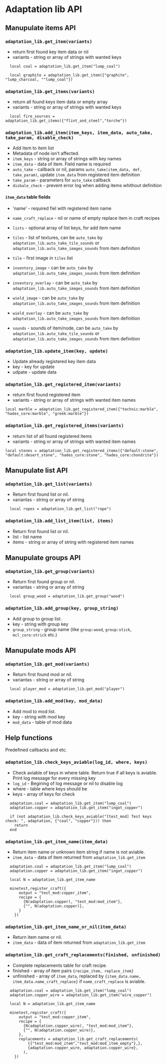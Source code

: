 # Adaptation lib API

## Manupulate items API

### `adaptation_lib.get_item(variants)`

* return first found key item data or nil
* variants - string or array of strings with wanted keys

```
  local coal = adaptation_lib.get_item("lump_coal")
  
  local graphite = adaptation_lib.get_item({"graphite", "lump_charcoal, ""lump_coal"})
```

### `adaptation_lib.get_items(variants)`

* return all found keys item data or empty array
* variants - string or array of strings with wanted keys 

```
  local fire_sources = adaptation_lib.get_items({"flint_and_steel","torche"})
```

### `adaptation_lib.add_item(item_keys, item_data, auto_take, take_param, disable_check)`

* Add item to item list
* Metadata of node isn't affected.
* `item_keys` - string or array of strings with key names
* `item_data` - data of item. Field name is required
* `auto_take` - callback or nil, params `auto_take(item_data, def, take_param)`, update `item_data` from registered item definition
* `take_param` - parameters for `auto_take` callback
* `disbale_check` - prevent error log when adding items whithout definition

#### `item_data` table fields

* 'name' - required fiel with registered item name
* `name_craft_replace` - nil or name of empty replace item in craft recipes
* `lists` - optional array of list keys, for add item name
* `tiles` - list of textures, can be `auto_take` by `adaptation_lib.auto_take_tile_sounds` or `adaptation_lib.auto_take_images_sounds` from item definition
* `tile` - first image in `tiles` list
* `inventory_image` - can be `auto_take` by `adaptation_lib.auto_take_images_sounds` from item definition

* `inventory_overlay` - can be `auto_take` by `adaptation_lib.auto_take_images_sounds` from item definition
* `wield_image` - can be `auto_take` by `adaptation_lib.auto_take_images_sounds` from item definition
* `wield_overlay` - can be `auto_take` by `adaptation_lib.auto_take_images_sounds` from item definition
* `sounds` - sounds of item/node, can be `auto_take` by `adaptation_lib.auto_take_tile_sounds` or `adaptation_lib.auto_take_images_sounds` from item definition


### `adaptation_lib.update_item(key, update)`

* Update already registered key item data
* key - key for update
* udpate - update data

### `adaptation_lib.get_registered_item(variants)`

* return first found registered item
* variants - string or array of strings with wanted item names

```
local marble = adaptation_lib.get_registered_item({"technic:marble", "hades_core:marble", "greek:marble"})
```

### `adaptation_lib.get_registered_items(variants)`

* return list of all found registered items
* variants - string or array of strings with wanted item names

```
local stones = adaptation_lib.get_registered_items({"default:stone", "default:desert_stone", "hades_core:stone", "hades_core:chondrite"})
```

## Manupulate list API

### `adaptation_lib.get_list(variants)`

* Return first found list or nil.
* variantas - string or array of string

```
  local ropes = adaptation_lib.get_list("rope")
```

### `adaptation_lib.add_list_item(list, items)`

* Return first found list or nil.
* list - list name
* items - string or array of string with registered item names

## Manupulate groups API

### `adaptation_lib.get_group(variants)`

* Return first found group or nil.
* variantas - string or array of string

```
  local group_wood = adaptation_lib.get_group("wood")
```

### `adaptation_lib.add_group(key, group_string)`

* Add group to group list.
* key - string with group key
* `group_string` - group name (like `group:wood`, `group:stick`, `mcl_core:strick` etc.)

## Manupulate mods API

### `adaptation_lib.get_mod(variants)`

* Return first found mod or nil.
* variantas - string or array of string

```
  local player_mod = adaptation_lib.get_mod("player")
```

### `adaptation_lib.add_mod(key, mod_data)`

* Add mod to mod list.
* key - string with mod key
* `mod_data` - table of mod data

## Help functions

Predefined callbacks and etc.

### `adaptation_lib.check_keys_aviable(log_id, where, keys)`

* Check aviable of keys in where table. Return true if all keys is aviable. Print log message for every missing key
* `log_id` - Begining of log message or nil to disable log
* where - table where keys should be
* keys - array of keys for check 

```
  adaptation.coal = adaptation_lib.get_item("lump_coal")
  adaptation.copper = adaptation_lib.get_item("ingot_copper")
  
  if (not adaptation_lib.check_keys_aviable("[test_mod] Test keys check: ", adaptation, {"coal", "copper"})) then
    return
  end
```

### `adaptation_lib.get_item_name(item_data)`

* Return item name or unknown item string if name is not aviable.
* `item_data` - data of item returned from `adaptation_lib.get_item`

```
  adaptation.coal = adaptation_lib.get_item("lump_coal")
  adaptation.copper = adaptation_lib.get_item("ingot_copper")
  
  local N = adaptation_lib.get_item_name
  
  minetest,register_craft({
      output = "test_mod:copper_item",
      recipe = {
        {N(adaptation.copper), "test_mod:mod_item"},
        {"", N(adaptation.copper)},
      }
    })
```

### `adaptation_lib.get_item_name_or_nil(item_data)`

* Return item name or nil.
* `item_data` - data of item returned from `adaptation_lib.get_item`

### `adaptation_lib.get_craft_replacements(finished, unfinished)`

* Complete replacements table for craft recipe.
* finished - array of item pairs `{recipe_item, replace_item}`
* unfinished - array of `item_data`, replaced by `{item_data.name, item_data.name_craft_replace}` if `name_craft_replace` is aviable.

```
  adaptation.coal = adaptation_lib.get_item("lump_coal")
  adaptation.copper_wire = adaptation_lib.get_item("wire_copper")
  
  local N = adaptation_lib.get_item_name
  
  minetest,register_craft({
      output = "test_mod:copper_item",
      recipe = {
        {N(adaptation.copper_wire), "test_mod:mod_item"},
        {"", N(adaptation.copper_wire)},
      },
      replacements = adaptation_lib.get_craft_replacements(
          {{"test_mod:mod_item","test_mod:mod_item_empty"},},
          {adaptation.copper_wire, adaptation.copper_wire},
        ),
    })
```

